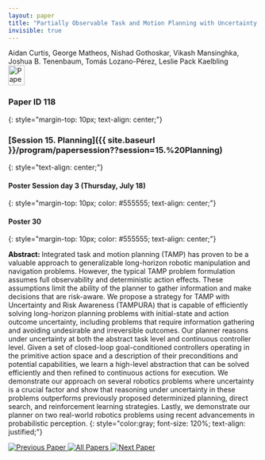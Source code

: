```yaml
---
layout: paper
title: "Partially Observable Task and Motion Planning with Uncertainty and Risk Awareness"
invisible: true
---
```

<div class="paper-authors">
<div class="paper-author-box">
    <div class="paper-author-name">Aidan Curtis, George Matheos, Nishad Gothoskar, Vikash Mansinghka, Joshua B. Tenenbaum, Tomás Lozano-Pérez, Leslie Pack Kaelbling</div>
    <div class="paper-author-uni"></div>
</div>

</div><div class="paper-pdf">
                <div> <a href="https://enriquecoronadozu.github.io/rssproceedings2024/rss20/p118.pdf"><img src="{{ site.baseurl }}/images/paper_link.png" alt="Paper Website" width = "33"  height = "40"/></a> </div>
                </div>

### Paper ID 118
{: style="margin-top: 10px; text-align: center;"}

### [Session 15. Planning]({{ site.baseurl }}/program/papersession??session=15.%20Planning)
{: style="text-align: center;"}

#### Poster Session day 3 (Thursday, July 18)
{: style="margin-top: 10px; color: #555555; text-align: center;"}

#### Poster 30
{: style="margin-top: 10px; color: #555555; text-align: center;"}

<b style="color: black;">Abstract: </b>Integrated task and motion planning (TAMP) has proven to be a valuable approach to generalizable long-horizon robotic manipulation and navigation problems. However, the typical TAMP problem formulation assumes full observability and deterministic action effects. These assumptions limit the ability of the planner to gather information and make decisions that are risk-aware. We propose a strategy for TAMP with Uncertainty and Risk Awareness (TAMPURA) that is capable of efficiently solving long-horizon planning problems with initial-state and action outcome uncertainty, including problems that require information gathering and avoiding undesirable and irreversible outcomes. Our planner reasons under uncertainty at both the abstract task level and continuous controller level. Given a set of closed-loop goal-conditioned controllers operating in the primitive action space and a description of their preconditions and potential capabilities, we learn a high-level abstraction that can be solved efficiently and then refined to continuous actions for execution. We demonstrate our approach on several robotics problems where uncertainty is a crucial factor and show that reasoning under uncertainty in these problems outperforms previously proposed determinized planning, direct search, and reinforcement learning strategies. Lastly, we demonstrate our planner on two real-world robotics problems using recent advancements in probabilistic perception.
{: style="color:gray; font-size: 120%; text-align: justified;"}


<div class="paper-menu">
<a href="{{ site.baseurl }}/program/papers/117/"> <img src="{{ site.baseurl }}/images/previous_paper_icon.png" alt="Previous Paper" title="Previous Paper"/> </a>
<a href="{{ site.baseurl }}/program/papers"><img src="{{ site.baseurl }}/images/overview_icon.png" alt="All Papers" title="All Papers"/> </a>
<a href="{{ site.baseurl }}/program/papers/119/"> <img src="{{ site.baseurl }}/images/next_paper_icon.png" alt="Next Paper" title="Next Paper"/> </a>

</div>
